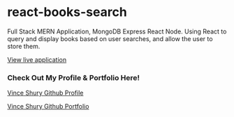 # react-books-search
Full Stack MERN Application, MongoDB Express React Node. Using React to query and display books based on user searches, and allow the user to store them. 

[View live application](https://googlereactbooks.herokuapp.com/)

### Check Out My Profile & Portfolio Here!

[Vince Shury Github Profile](https://github.com/Vincent440)

[Vince Shury Github Portfolio](https://vincent440.github.io/)